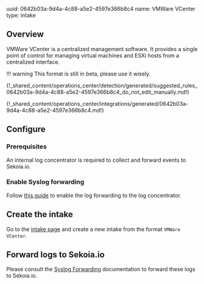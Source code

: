 uuid: 0642b03a-9d4a-4c88-a5e2-4597e366b8c4
name: VMWare VCenter
type: intake

## Overview

VMWare VCenter is a centralized management software. It provides a single point of control for managing virtual machines and ESXi hosts from a centralized interface.

!!! warning
    This format is still in beta, please use it wisely.


{!_shared_content/operations_center/detection/generated/suggested_rules_0642b03a-9d4a-4c88-a5e2-4597e366b8c4_do_not_edit_manually.md!}

{!_shared_content/operations_center/integrations/generated/0642b03a-9d4a-4c88-a5e2-4597e366b8c4.md!}

## Configure

### Prerequisites

An internal log concentrator is required to collect and forward events to Sekoia.io.

### Enable Syslog forwarding

Follow [this guide](https://kb.vmware.com/s/article/2003322) to enable the log forwarding to the log concentrator.

## Create the intake

Go to the [intake page](https://app.sekoia.io/operations/intakes) and create a new intake from the format `VMWare VCenter`.

## Forward logs to Sekoia.io

Please consult the [Syslog Forwarding](../../../../ingestion_methods/sekoiaio_forwarder/) documentation to forward these logs to Sekoia.io.
